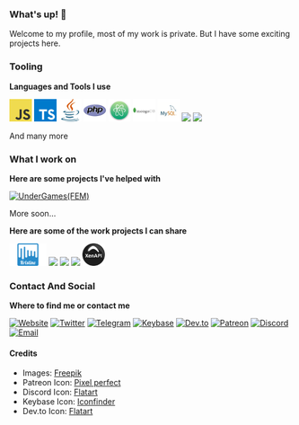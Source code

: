 ### What's up! 👋

Welcome to my profile, most of my work is private. But I have some exciting projects here.

### Tooling
**Languages and Tools I use**  

<code><img height="40" src="https://raw.githubusercontent.com/github/explore/master/topics/javascript/javascript.png"></code>
<code><img height="40" src="https://raw.githubusercontent.com/github/explore/master/topics/typescript/typescript.png"></code>
<code><img height="40" src="https://raw.githubusercontent.com/github/explore/master/topics/java/java.png"></code>
<code><img height="40" src="https://raw.githubusercontent.com/github/explore/master/topics/php/php.png"></code>
<code><img height="40" src="https://raw.githubusercontent.com/github/explore/master/topics/atom/atom.png"></code>
<code><img height="40" src="https://raw.githubusercontent.com/github/explore/master/topics/mongodb/mongodb.png"></code>
<code><img height="40" src="https://raw.githubusercontent.com/github/explore/master/topics/mysql/mysql.png"></code>
<code><img height="40" src="https://resources.jetbrains.com/storage/products/intellij-idea/img/meta/intellij-idea_logo_300x300.png"></code>
<code><img height="40" src="https://resources.jetbrains.com/storage/products/webstorm/img/meta/webstorm_logo_300x300.png"></code>

And many more


### What I work on
**Here are some projects I've helped with**  

[![UnderGames(FEM)](https://cadox8.es/img/undergames.webp)](https://github.com/cadiducho/FEM)

More soon...

**Here are some of the work projects I can share**  

<a href="https://github.com/cadox8/Kristine"><img height="40" src="https://raw.githubusercontent.com/cadox8/Kristine/master/docs/img/kristine.jpg"></a>
<a href="https://github.com/cadox8/PA"><img height="40" src="https://athonedevs.github.io/img/pa.png"></a>
<a href="https://github.com/cadox8/LoM"><img height="40" src="https://i2.wp.com/minecraftdescargas.com/wp-content/uploads/2015/05/LOLMinecraft-1.jpg"></a>
<a href="https://github.com/cadox8/PA_Web"><img height="40" src="https://athonedevs.github.io/img/pa.png"></a>
<a href="https://github.com/cadox8/XenAPI"><img height="40" src="https://raw.githubusercontent.com/cadox8/XenAPI/master/docs/img/logo.png"></a>

### Contact And Social
**Where to find me or contact me**  

[![Website](https://github.com/cadox8/cadox8/blob/master/img/www.png)](https://cadox8.es)
[![Twitter](https://github.com/cadox8/cadox8/blob/master/img/twitter.png)](https://twitter.com/cadox8)
[![Telegram](https://github.com/cadox8/cadox8/blob/master/img/telegram.png)](https://telegram.me/cadox8)
[![Keybase](https://github.com/cadox8/cadox8/blob/master/img/keybase.png)](https://keybase.io/cadox8)
[![Dev.to](https://github.com/cadox8/cadox8/blob/master/img/dev.png)](https://dev.to/cadox8)
[![Patreon](https://github.com/cadox8/cadox8/blob/master/img/patreon.png)](https://patreon.com/cadox8)
[![Discord](https://github.com/cadox8/cadox8/blob/master/img/discord.png)](http://invite.cadox8.es)
[![Email](https://github.com/cadox8/cadox8/blob/master/img/mail.png)](mailto:cadox8@gmail.com)

#### Credits
- Images: [Freepik](https://www.flaticon.com/authors/freepik)
- Patreon Icon: [Pixel perfect](https://www.flaticon.com/authors/pixel-perfect)
- Discord Icon: [Flatart](https://www.iconfinder.com/icons/4394223/discord_logo_logos_icon)
- Keybase Icon: [Iconfinder](https://www.iconfinder.com/icons/4691296/keybase_icon)
- Dev.to Icon: [Flatart](https://www.iconfinder.com/icons/4394314/dev_logo_logos_icon)

